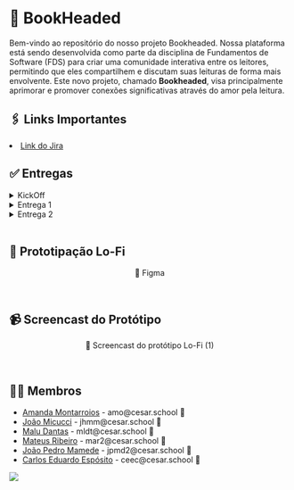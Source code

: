 # 📖 BookHeaded

Bem-vindo ao repositório do nosso projeto Bookheaded. Nossa plataforma está sendo desenvolvida como parte da disciplina de Fundamentos de Software (FDS) para criar uma comunidade interativa entre os leitores, permitindo que eles compartilhem e discutam suas leituras de forma mais envolvente. Este novo projeto, chamado **Bookheaded**, visa principalmente aprimorar e promover conexões significativas através do amor pela leitura.
<br>

## 🖇️ Links Importantes

  <li>
    <a href="https://projectdjango.atlassian.net/jira/software/projects/KAN/boards/1">Link do Jira</a>
  </li>


## ✅ Entregas

<details>
<summary>KickOff</summary>
<ul>
  <li>
<a href="https://www.canva.com/design/DAGOz7ny6Lk/_ZUQBKPhQTSez4pVsoDh3g/edit?utm_content=DAGOz7ny6Lk&utm_campaign=designshare&utm_medium=link2&utm_source=sharebutton">Slide do Kickoff</a>
</li>
</ul>
</details>

<details>
<summary>Entrega 1</summary>
<ul>
  <li>
## 📑 Jira Backlog
  <img src="Mídia/imageJiraBacklog.jpg" alt="Jira Baclog"> 

<br>

## 📑 Jira Board 
  <img src="Mídia/imageJiraBoard.jpg" alt="Jira Board">

</li>
</ul>
</details>

</details>
<details>
<summary>Entrega 2</summary>
<ul>
  <li>
## 📑 Jira Backlog
  <img src="Mídia/Jiraboard.jpg" alt="Jira Baclog"> 

<br>

## 📑 Jira Board 
  <img src="Mídia/Jirabacklog.jpg" alt="Jira Board">

</li>
</ul>
  </details>
<br>

## 📑 Prototipação Lo-Fi
<p style="text-align: center; text-decoration: none;">
  <a href="https://www.figma.com/design/647wQMhbLuuVg614lNbp5g/Untitled?node-id=0-1&t=NoCqAA1pU0jS4wmj-1" style="text-decoration: none;">
  <span>🧷 Figma</span>
  </a>
</p>

<br>

## 📹 Screencast do Protótipo
<p style="text-align: center; text-decoration: none;">
  <a href="https://www.youtube.com/watch?v=toAvguviqcI" style="text-decoration: none;">
  <span>🧷 Screencast do protótipo Lo-Fi (1)</span>
</a>
</p>

<br>
</details>


## 👩‍💻 Membros

<ul>
  <li>
    <a href="https://github.com/amanda-montarroios">Amanda Montarroios</a> - amo@cesar.school 📩
  </li>
  <li>
    <a href="https://github.com/JhMicucci">João Micucci</a> - jhmm@cesar.school 📩
  </li>
   <li>
    <a href="https://github.com/maludantass">Malu Dantas</a> - mldt@cesar.school 📩
  </li>
  <li>
    <a href="https://github.com/Mateus-Ribeir0">Mateus Ribeiro</a> - mar2@cesar.school 📩
  </li>
  <li>
    <a href="https://github.com/jpmamededs">João Pedro Mamede</a> - jpmd2@cesar.school 📩
  </li>
  <li>
    <a href="https://github.com/Carlosesposito22">Carlos Eduardo Espósito</a> - ceec@cesar.school 📩
  </li>
</ul>

<a href="https://github.com/Carlosesposito22/Projeto-Django/graphs/contributors">
  <img src="https://contrib.rocks/image?repo=Carlosesposito22/Projeto-Django" />
</a>

<br>
<br>






